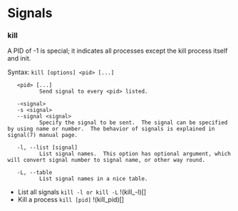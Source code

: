 # Signals

### kill
A PID of -1 is special; it indicates all processes except the kill process itself and init.

Syntax: `kill [options] <pid> [...]`

       <pid> [...]
              Send signal to every <pid> listed.

       -<signal>
       -s <signal>
       --signal <signal>
              Specify the signal to be sent.  The signal can be specified by using name or number.  The behavior of signals is explained in signal(7) manual page.

       -l, --list [signal]
              List signal names.  This option has optional argument, which will convert signal number to signal name, or other way round.

       -L, --table
              List signal names in a nice table.


- List all signals
`kill -l or kill -L`
!(kill_-l)[]
- Kill a process
`kill [pid]`
!(kill_pid)[]